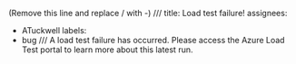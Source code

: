 (Remove this line and replace / with -)
///
title: Load test failure!
assignees:
  - ATuckwell
labels:
  - bug
///
A load test failure has occurred. Please access the Azure Load Test portal to learn more about this latest run.
